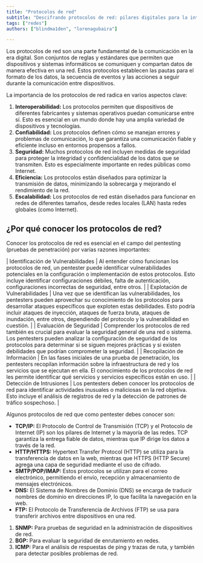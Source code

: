 ```yaml
---
title: "Protocolos de red"
subtitle: "Descifrando protocolos de red: pilares digitales para la interoperabilidad, confiabilidad, seguridad, eficiencia y escalabilidad en Pentesting"
tags: ["redes"]
authors: ["blindma1den", "lorenagubaira"]

---
```



Los protocolos de red son una parte fundamental de la comunicación en la era digital. Son conjuntos de reglas y estándares que permiten que dispositivos y sistemas informáticos se comuniquen y compartan datos de manera efectiva en una red. Estos protocolos establecen las pautas para el formato de los datos, la secuencia de eventos y las acciones a seguir durante la comunicación entre dispositivos.

La importancia de los protocolos de red radica en varios aspectos clave:

1. **Interoperabilidad:** Los protocolos permiten que dispositivos de diferentes fabricantes y sistemas operativos puedan comunicarse entre sí. Esto es esencial en un mundo donde hay una amplia variedad de dispositivos y tecnologías.
2. **Confiabilidad:** Los protocolos definen cómo se manejan errores y problemas de comunicación, lo que garantiza una comunicación fiable y eficiente incluso en entornos propensos a fallos.
3. **Seguridad:** Muchos protocolos de red incluyen medidas de seguridad para proteger la integridad y confidencialidad de los datos que se transmiten. Esto es especialmente importante en redes públicas como Internet.
4. **Eficiencia:** Los protocolos están diseñados para optimizar la transmisión de datos, minimizando la sobrecarga y mejorando el rendimiento de la red.
5. **Escalabilidad:** Los protocolos de red están diseñados para funcionar en redes de diferentes tamaños, desde redes locales (LAN) hasta redes globales (como Internet).

## ¿Por qué conocer los protocolos de red?

Conocer los protocolos de red es esencial en el campo del pentesting (pruebas de penetración) por varias razones importantes:

| Identificación de Vulnerabilidades |  Al entender cómo funcionan los protocolos de red, un pentester puede identificar vulnerabilidades potenciales en la configuración o implementación de estos protocolos. Esto incluye identificar configuraciones débiles, falta de autenticación, configuraciones incorrectas de seguridad, entre otros. |
| Explotación de Vulnerabilidades | Una vez que se identifican las vulnerabilidades, los pentesters pueden aprovechar su conocimiento de los protocolos para desarrollar ataques específicos que exploten estas debilidades. Esto podría incluir ataques de inyección, ataques de fuerza bruta, ataques de inundación, entre otros, dependiendo del protocolo y la vulnerabilidad en cuestión. |
| Evaluación de Seguridad | Comprender los protocolos de red también es crucial para evaluar la seguridad general de una red o sistema. Los pentesters pueden analizar la configuración de seguridad de los protocolos para determinar si se siguen mejores prácticas y si existen debilidades que podrían comprometer la seguridad. |
| Recopilación de Información | En las fases iniciales de una prueba de penetración, los pentesters recopilan información sobre la infraestructura de red y los servicios que se ejecutan en ella. El conocimiento de los protocolos de red les permite identificar qué servicios y servicios específicos están en uso. |
| Detección de Intrusiones | Los pentesters deben conocer los protocolos de red para identificar actividades inusuales o maliciosas en la red objetiva. Esto incluye el análisis de registros de red y la detección de patrones de tráfico sospechoso. |

Algunos protocolos de red que como pentester debes conocer son:

- **TCP/IP:** El Protocolo de Control de Transmisión (TCP) y el Protocolo de Internet (IP) son los pilares de Internet y la mayoría de las redes. TCP garantiza la entrega fiable de datos, mientras que IP dirige los datos a través de la red.
- **HTTP/HTTPS:** Hypertext Transfer Protocol (HTTP) se utiliza para la transferencia de datos en la web, mientras que HTTPS (HTTP Secure) agrega una capa de seguridad mediante el uso de cifrado.
- **SMTP/POP/IMAP:** Estos protocolos se utilizan para el correo electrónico, permitiendo el envío, recepción y almacenamiento de mensajes electrónicos.
- **DNS:** El Sistema de Nombres de Dominio (DNS) se encarga de traducir nombres de dominio en direcciones IP, lo que facilita la navegación en la web.
- **FTP:** El Protocolo de Transferencia de Archivos (FTP) se usa para transferir archivos entre dispositivos en una red.

1. **SNMP:** Para pruebas de seguridad en la administración de dispositivos de red.
2. **BGP:** Para evaluar la seguridad de enrutamiento en redes.
3. **ICMP:** Para el análisis de respuestas de ping y trazas de ruta, y también para detectar posibles problemas de red.